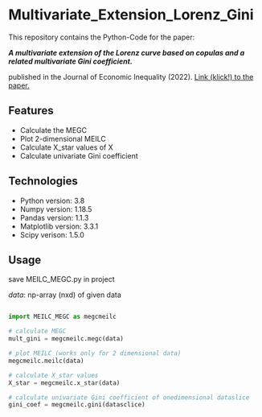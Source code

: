 # Multivariate_Extension_Lorenz_Gini
This repository contains the Python-Code for the paper: 

***A multivariate extension of the Lorenz curve based on copulas and a related multivariate Gini coefficient.***

 published in the Journal of Economic Inequality (2022).
[Link (klick!) to the paper.](https://doi.org/10.1007/s10888-022-09533-x)

## Features
* Calculate the MEGC
* Plot 2-dimensional MEILC
* Calculate X_star values of X
* Calculate univariate Gini coefficient

## Technologies
* Python version: 3.8
* Numpy version: 1.18.5
* Pandas version: 1.1.3
* Matplotlib version: 3.3.1
* Scipy verison: 1.5.0

## Usage
save MEILC_MEGC.py in project

*data*:  np-array  (nxd) of given data

```python

import MEILC_MEGC as megcmeilc

# calculate MEGC
mult_gini = megcmeilc.megc(data)

# plot MEILC (works only for 2 dimensional data)
megcmeilc.meilc(data)

# calculate X_star values
X_star = megcmeilc.x_star(data)

# calculate univariate Gini coefficient of onedimensional dataslice
gini_coef = megcmeilc.gini(datasclice)
```

